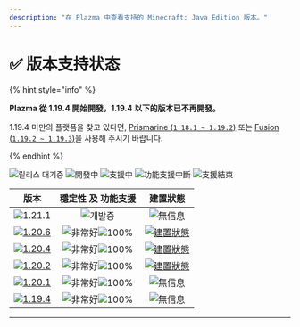 ```yaml
---
description: "在 Plazma 中查看支持的 Minecraft: Java Edition 版本。"
---
```


# ✅ 版本支持状态

{% hint style="info" %}

**Plazma 從 1.19.4 開始開發，1.19.4 以下的版本已不再開發。**

1.19.4 미만의 플랫폼을 찾고 있다면, [Prismarine (`1.18.1 ~ 1.19.2`)](https://github.com/PrismarineTeam/Prismarine) 또는 [Fusion (`1.19.2 ~ 1.19.3`)](https://github.com/RuinedTechnologyUnify/Fusion)을 사용해 주시기 바랍니다.

{% endhint %}

[wtr]: https://badge.plazmamc.org/0/릴리스%20대기중
[idv]: https://badge.plazmamc.org/1/開發中
[atv]: https://badge.plazmamc.org/2/支援中
[fse]: https://badge.plazmamc.org/6/功能支援中斷
[eol]: https://badge.plazmamc.org/4/支援結束
[ukn]: https://badge.plazmamc.org/0/無信息
[vgd]: https://badge.plazmamc.org/1/非常好
[mid]: https://badge.plazmamc.org/6/一般
[100]: https://badge.plazmamc.org/percent/100

![릴리스 대기중][wtr] ![開發中][idv] ![支援中][atv] ![功能支援中斷][fse] ![支援結束][eol]

|                                         版本                                        |     穩定性    及    功能支援    |                                              建置狀態                                             |
| :-------------------------------------------------------------------------------: | :---------------------: | :-------------------------------------------------------------------------------------------: |
|                    ![1.21.1](https://badge.plazmamc.org/0/1.21)                   |       ![개발중][idv]       |                                          ![無信息][ukn]                                          |
| [![1.20.6](https://badge.plazmamc.org/2/1.20.6)](https://git.plazmamc.org/1.20.6) | ![非常好][vgd]![100%][100] | [![建置狀態](https://build.plazmamc.org/1.20.6)](https://build.plazmamc.org/1.20.6?redirect=true) |
| [![1.20.4](https://badge.plazmamc.org/6/1.20.4)](https://git.plazmamc.org/1.20.4) | ![非常好][vgd]![100%][100] | [![建置狀態](https://build.plazmamc.org/1.20.4)](https://build.plazmamc.org/1.20.4?redirect=true) |
| [![1.20.2](https://badge.plazmamc.org/4/1.20.2)](https://git.plazmamc.org/1.20.2) | ![非常好][vgd]![100%][100] | [![建置狀態](https://build.plazmamc.org/1.20.2)](https://build.plazmamc.org/1.20.2?redirect=true) |
| [![1.20.1](https://badge.plazmamc.org/4/1.20.1)](https://git.plazmamc.org/1.20.1) | ![非常好][vgd]![100%][100] |                                          ![無信息][ukn]                                          |
| [![1.19.4](https://badge.plazmamc.org/4/1.19.4)](https://git.plazmamc.org/1.19.4) | ![非常好][vgd]![100%][100] |                                          ![無信息][ukn]                                          |

***
